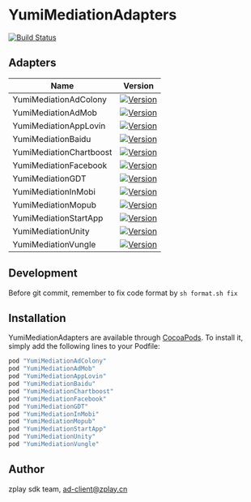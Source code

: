 # YumiMediationAdapters

[![Build Status](https://travis-ci.com/yumimobi/YumiMediationAdapters-iOS.svg?token=zqqszx67cUwq3jc4kCzH&branch=master)](https://travis-ci.com/yumimobi/YumiMediationAdapters-iOS)

## Adapters

| Name                    | Version                                  |
| ----------------------- | ---------------------------------------- |
| YumiMediationAdColony   | [![Version](https://img.shields.io/cocoapods/v/YumiMediationAdColony.svg?style=flat)](http://cocoapods.org/pods/YumiMediationAdColony) |
| YumiMediationAdMob      | [![Version](https://img.shields.io/cocoapods/v/YumiMediationAdMob.svg?style=flat)](http://cocoapods.org/pods/YumiMediationAdMob) |
| YumiMediationAppLovin   | [![Version](https://img.shields.io/cocoapods/v/YumiMediationAppLovin.svg?style=flat)](http://cocoapods.org/pods/YumiMediationAppLovin) |
| YumiMediationBaidu      | [![Version](https://img.shields.io/cocoapods/v/YumiMediationBaidu.svg?style=flat)](http://cocoapods.org/pods/YumiMediationBaidu) |
| YumiMediationChartboost | [![Version](https://img.shields.io/cocoapods/v/YumiMediationChartboost.svg?style=flat)](http://cocoapods.org/pods/YumiMediationChartboost) |
| YumiMediationFacebook   | [![Version](https://img.shields.io/cocoapods/v/YumiMediationFacebook.svg?style=flat)](http://cocoapods.org/pods/YumiMediationFacebook) |
| YumiMediationGDT        | [![Version](https://img.shields.io/cocoapods/v/YumiMediationGDT.svg?style=flat)](http://cocoapods.org/pods/YumiMediationGDT) |
| YumiMediationInMobi     | [![Version](https://img.shields.io/cocoapods/v/YumiMediationInMobi.svg?style=flat)](http://cocoapods.org/pods/YumiMediationInMobi) |
| YumiMediationMopub      | [![Version](https://img.shields.io/cocoapods/v/YumiMediationMopub.svg?style=flat)](http://cocoapods.org/pods/YumiMediationMopub) |
| YumiMediationStartApp   | [![Version](https://img.shields.io/cocoapods/v/YumiMediationStartApp.svg?style=flat)](http://cocoapods.org/pods/YumiMediationStartApp) |
| YumiMediationUnity      | [![Version](https://img.shields.io/cocoapods/v/YumiMediationUnity.svg?style=flat)](http://cocoapods.org/pods/YumiMediationUnity) |
| YumiMediationVungle     | [![Version](https://img.shields.io/cocoapods/v/YumiMediationVungle.svg?style=flat)](http://cocoapods.org/pods/YumiMediationVungle) |



## Development

Before git commit, remember to fix code format by `sh format.sh fix`

## Installation

YumiMediationAdapters are available through [CocoaPods](http://cocoapods.org). To install
it, simply add the following lines to your Podfile:

```ruby
pod "YumiMediationAdColony"
pod "YumiMediationAdMob"
pod "YumiMediationAppLovin"
pod "YumiMediationBaidu"
pod "YumiMediationChartboost"
pod "YumiMediationFacebook"
pod "YumiMediationGDT"
pod "YumiMediationInMobi"
pod "YumiMediationMopub"
pod "YumiMediationStartApp"
pod "YumiMediationUnity"
pod "YumiMediationVungle"
```

## Author

zplay sdk team, ad-client@zplay.cn 
